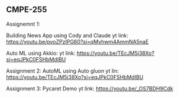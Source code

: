 ## CMPE-255

Assignemnt 1: 

Building News App using Cody and Claude 
yt link: https://youtu.be/pvoZPzIPG60?si=qMvhwm4AmmNA5naE

Auto ML using Akkio: 
yt link: https://youtu.be/TEcJM5j38Xo?si=eqJPkC0FSHbMdIBU


Assignment 2: 
AutoML using Auto gluon
yt lin: https://youtu.be/TEcJM5j38Xo?si=eqJPkC0FSHbMdIBU

Assignment 3: 
Pycaret Demo
yt link: https://youtu.be/_OS7BDH9Cdk
